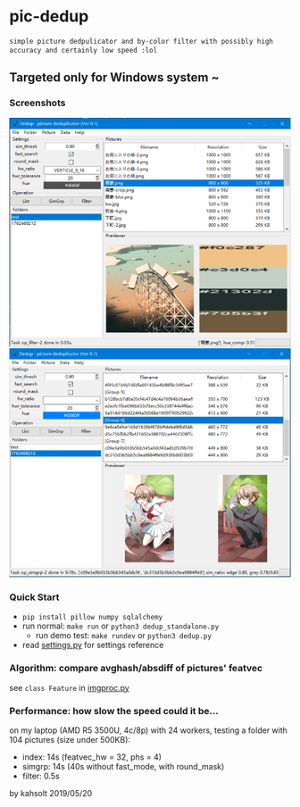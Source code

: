 # pic-dedup
    
    simple picture dedpulicator and by-color filter with possibly high accuracy and certainly low speed :lol
    
## Targeted only for Windows system ~

### Screenshots
![Filter by priciple hue](/test/screenshot-0.png)
![Find similar groups](/test/screenshot-1.png)

### Quick Start
  - `pip install pillow numpy sqlalchemy`
  - run normal: `make run` or `python3 dedup_standalone.py`
    - run demo test: `make rundev` or `python3 dedup.py`
  - read [settings.py](/dedup/settings.py) for settings reference

### Algorithm: compare avghash/absdiff of pictures' featvec
see `class Feature` in [imgproc.py](/dedup/imgproc.py)

### Performance: how slow the speed could it be...
on my laptop (AMD R5 3500U, 4c/8p) with 24 workers, testing a folder with 104 pictures (size under 500KB):
  - index: 14s  (featvec_hw = 32, phs = 4)
  - simgrp: 14s (40s without fast_mode, with round_mask)
  - filter: 0.5s


by kahsolt
2019/05/20
